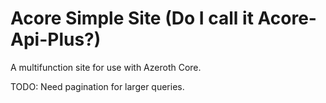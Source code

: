 # Acore Simple Site (Do I call it Acore-Api-Plus?)
A multifunction site for use with Azeroth Core.

TODO: Need pagination for larger queries.
